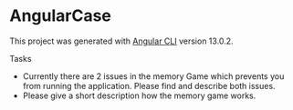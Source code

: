 # AngularCase

This project was generated with [Angular CLI](https://github.com/angular/angular-cli) version 13.0.2.

Tasks

- Currently there are 2 issues in the memory Game which prevents you from running the application. Please find and describe both issues.
- Please give a short description how the memory game works.
